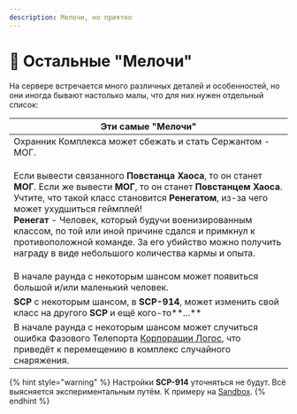 ```yaml
---
description: Мелочи, но приятно
---
```


# 🔎 Остальные "Мелочи"

На сервере встречается много различных деталей и особенностей, но они иногда бывают настолько малы, что для них нужен отдельный список:

| Эти самые "Мелочи"                                                                                                                                                                                                                                                                                                                                                                                                                                                                                                                    |
| ------------------------------------------------------------------------------------------------------------------------------------------------------------------------------------------------------------------------------------------------------------------------------------------------------------------------------------------------------------------------------------------------------------------------------------------------------------------------------------------------------------------------------------- |
| Охранник Комплекса может сбежать и стать Сержантом - МОГ.                                                                                                                                                                                                                                                                                                                                                                                                                                                                             |
| <p>Если вывести связанного <strong>Повстанца Хаоса</strong>, то он станет <strong>МОГ</strong>. Если же вывести <strong>МОГ</strong>, то он станет <strong>Повстанцем Хаоса</strong>. Учтите, что такой класс становится <strong>Ренегатом</strong>, из-за чего может ухудшиться геймплей!<br><strong>Ренегат</strong> - Человек, который будучи военизированным классом, по той или иной причине сдался и примкнул к противоположной команде. За его убийство можно получить награду в виде небольшого количества кармы и опыта.</p> |
| В начале раунда с некоторым шансом может появиться большой и/или маленький человек.                                                                                                                                                                                                                                                                                                                                                                                                                                                   |
| **SCP** с некоторым шансом, в **SCP-914**, может изменить свой класс на другого **SCP** и ещё кого-то**...**                                                                                                                                                                                                                                                                                                                                                                                                                          |
| В начале раунда с некоторым шансом может случиться ошибка Фазового Телепорта [Корпорации Логос](../custom-classes/custom-teams/project-logos.md), что приведёт к перемещению в комплекс случайного снаряжения.                                                                                                                                                                                                                                                                                                                        |

{% hint style="warning" %}
Настройки **SCP-914** уточняться не будут. Всё выясняется экспериментальным путём. К примеру на [Sandbox](../../servers/scpsl-sandbox.md).
{% endhint %}
